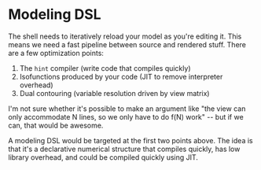 # Modeling DSL
The shell needs to iteratively reload your model as you're editing it. This
means we need a fast pipeline between source and rendered stuff. There are a few
optimization points:

1. The `hint` compiler (write code that compiles quickly)
2. Isofunctions produced by your code (JIT to remove interpreter overhead)
3. Dual contouring (variable resolution driven by view matrix)

I'm not sure whether it's possible to make an argument like "the view can only
accommodate N lines, so we only have to do f(N) work" -- but if we can, that
would be awesome.

A modeling DSL would be targeted at the first two points above. The idea is that
it's a declarative numerical structure that compiles quickly, has low library
overhead, and could be compiled quickly using JIT.
